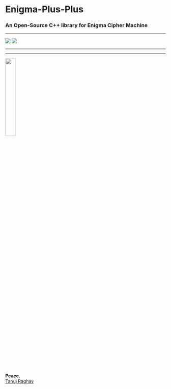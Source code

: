 # Enigma-Plus-Plus	
### An Open-Source C++ library for Enigma Cipher Machine
---

![](https://img.shields.io/github/license/anwailuisa/Enigma-Plus-Plus?color=blue&label=License)
![](https://img.shields.io/github/v/release/anwailuisa/Enigma-Plus-Plus?color=blue&label=Release&sort=semver)

---


---

<img src="https://i.ibb.co/znhKw2f/I-serve-with-joy.png" width="25%">

**Peace**,
<br>
[Tanuj Raghav](https://tanujraghav.me)
